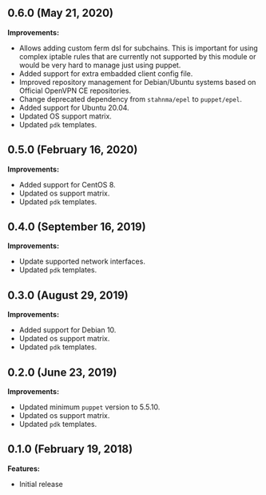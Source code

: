 ## 0.6.0 (May 21, 2020)

**Improvements:**

- Allows adding custom ferm dsl for subchains. This is important for using complex iptable rules that are currently not supported by this module or would be very hard to manage just using puppet.
- Added support for extra embadded client config file.
- Improved repository management for Debian/Ubuntu systems based on Official OpenVPN CE repositories.
- Change deprecated dependency from `stahnma/epel` to `puppet/epel`.
- Added support for Ubuntu 20.04.
- Updated OS support matrix.
- Updated `pdk` templates.

## 0.5.0 (February 16, 2020)

**Improvements:**

- Added support for CentOS 8.
- Updated os support matrix.
- Updated `pdk` templates.

## 0.4.0 (September 16, 2019)

**Improvements:**

- Update supported network interfaces.
- Updated `pdk` templates.

## 0.3.0 (August 29, 2019)

**Improvements:**

- Added support for Debian 10.
- Updated os support matrix.
- Updated `pdk` templates.

## 0.2.0 (June 23, 2019)

**Improvements:**

- Updated minimum `puppet` version to 5.5.10.
- Updated os support matrix.
- Updated `pdk` templates.

## 0.1.0 (February 19, 2018)

**Features:**

  - Initial release
